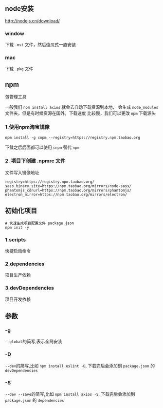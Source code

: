 ## node安装
<http://nodejs.cn/download/>
### window
下载 `.msi` 文件，然后傻瓜式一直安装
### mac
下载 `.pkg` 文件

## npm
包管理工具
 
一般我们 `npm install axios` 就会去自动下载资源到本地，
会生成 `node_modules` 文件夹，但是有时候资源在国外，下载速度
比较慢，我们可以更改 `npm` 下载源头

### 1.使用npm淘宝镜像
```shell
npm install -g cnpm --registry=https://registry.npm.taobao.org
```
下载之后后面都可以使用 `cnpm` 替代 `npm`

### 2. 项目下创建 .npmrc 文件
文件写入镜像地址 

```
registry=https://registry.npm.taobao.org/
sass_binary_site=https://npm.taobao.org/mirrors/node-sass/
phantomjs_cdnurl=https://npm.taobao.org/mirrors/phantomjs/
electron_mirror=https://npm.taobao.org/mirrors/electron/
```
## 初始化项目
```shell
# 快速生成项目配置文件 package.json
npm init -y 
```
### 1.scripts
快捷启动命令
### 2.dependencies
项目生产依赖
### 3.devDependencies
项目开发依赖
## 参数
### -g
`--global`的简写,表示全局安装

### -D
`--dev`的简写,比如 `npm install eslint -D`,
下载完后会添加到 `package.json` 的 `devDependencies`
### -S
`--dev --save`的简写,比如 `npm install axios -S`,
下载完后会添加到 `package.json` 的 `dependencies`
